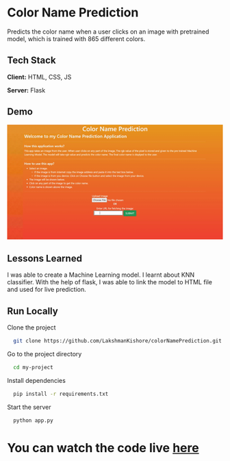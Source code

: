 
# Color Name Prediction

Predicts the color name when a user clicks
on an image with pretrained model,
which is trained with 865 different colors.

## Tech Stack

**Client:** HTML, CSS, JS

**Server:** Flask

  
## Demo

![](https://github.com/LakshmanKishore/colorNamePrediction/blob/main/static/colorName.gif)

  
## Lessons Learned

I was able to create a Machine Learning model. 
I learnt about KNN classifier. With the help of flask,
I was able to link the model to HTML file and used for live prediction.
  
## Run Locally

Clone the project

```bash
  git clone https://github.com/LakshmanKishore/colorNamePrediction.git
```

Go to the project directory

```bash
  cd my-project
```

Install dependencies

```bash
  pip install -r requirements.txt
```

Start the server

```bash
  python app.py
```

# You can watch the code live [here](https://lakshman-colorname.herokuapp.com)